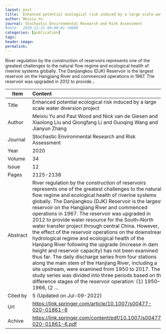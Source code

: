 ```yaml
---
layout: post
title:  Enhanced potential ecological risk induced by a large scale water diversion project
author: Meixiu Yu
journal: Stochastic Environmental Research and Risk Assessment
#date:  2020-12-31 00:00:01 +0000
categories: [publication]
tags: 
header-image: 
permalink: 
---
```

River regulation by the construction of reservoirs represents one of the greatest challenges to the natural flow regime and ecological health of riverine systems globally. The Danjiangkou (DJK) Reservoir is the largest reservoir on the Hangjiang River and commenced operations in 1967. The reservoir was upgraded in 2012 to provide...
<!--the above is the excerpt-->
<!--more-->
<!--the following is the text-->


| Item           | Content    |
| ---------------|:------------|
| Title          | Enhanced potential ecological risk induced by a large scale water diversion project     |
| Author         | Meixiu Yu and Paul Wood and Nick van de Giesen and Xiaolong Liu and Qiongfang Li and Guoqing Wang and Jianyun Zhang    |
| Journal        | Stochastic Environmental Research and Risk Assessment   |
| Year           | 2020  |
| Volume         | 34	   |
| Issue          | 12	   |
| Pages          | 2125-2138	   |
| Abstract       | River regulation by the construction of reservoirs represents one of the greatest challenges to the natural flow regime and ecological health of riverine systems globally. The Danjiangkou (DJK) Reservoir is the largest reservoir on the Hangjiang River and commenced operations in 1967. The reservoir was upgraded in 2012 to provide water resource for the South–North water transfer project through central China. However, the effect of the reservoir operations on the downstream hydrological regime and ecological health of the Hanjiang River following the upgrade (increase in dam height and reservoir capacity) has not been examined thus far. The daily discharge series from four stations along the main stem of the Hanjiang River, including a site upstream, were examined from 1950 to 2017. The study series was divided into three periods based on the difference stages of the reservoir operation: (1) 1950–1966, (2 …	 |
| Cited by		 | 5 (Updated on Jul-09-2022)   |
| Url  			 | <https://link.springer.com/article/10.1007/s00477-020-01861-6>		 |
| Achive 	     | <https://link.springer.com/content/pdf/10.1007/s00477-020-01861-6.pdf>		 |

